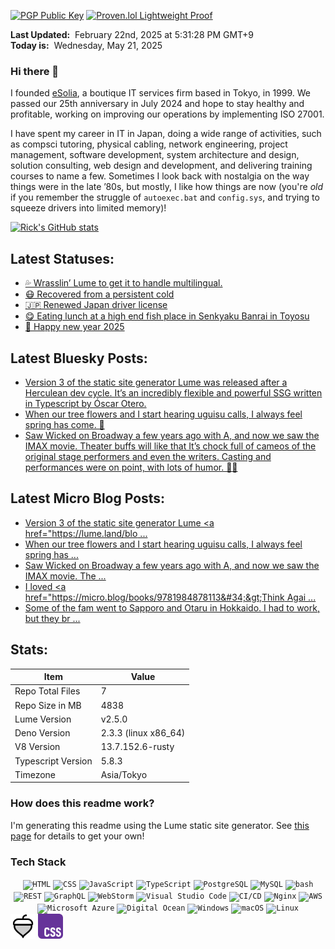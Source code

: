 [![PGP Public Key](https://img.shields.io/badge/PGP-Public_Key-orange?style=flat-square&logo=monkey%20tie)](https://cogley.jp/pgp) [![Proven.lol Lightweight Proof](https://img.shields.io/badge/Proven.lol-Lightweight_Proof-green?style=flat-square&logo=cachet)](https://proven.lol/6265e6)  
  
**Last Updated:**&nbsp; February 22nd, 2025 at 5:31:28 PM GMT+9  
**Today is:**&nbsp; Wednesday, May 21, 2025  

### Hi there 👋

I founded [eSolia](https://esolia.com), a boutique IT services firm based in Tokyo, in 1999. We passed our 25th anniversary in July 2024 and hope to stay healthy and profitable, working on improving our operations by implementing ISO 27001.  

I have spent my career in IT in Japan, doing a wide range of activities, such as compsci tutoring, physical cabling, network engineering, project management, software development, system architecture and design, solution consulting, web design and development, and delivering training courses to name a few. Sometimes I look back with nostalgia on the way things were in the late ’80s, but mostly, I like how things are now (you're _old_ if you remember the struggle of `autoexec.bat` and `config.sys`, and trying to squeeze drivers into limited memory)! 

[![Rick's GitHub stats](https://github-readme-stats.vercel.app/api?username=rickcogley&show_icons=true&theme=transparent)](https://github.com/anuraghazra/github-readme-stats)

## Latest Statuses:
* [💦 Wrasslin’ Lume to get it to handle multilingual.](https://rick.status.lol/rick/67b98bf4e488e)
* [😷 Recovered from a persistent cold](https://rick.status.lol/rick/67a1a389c28bb)
* [🇯🇵 Renewed Japan driver license](https://rick.status.lol/rick/6788c5f4d217e)
* [😋 Eating lunch at a high end fish place in Senkyaku Banrai in Toyosu](https://rick.status.lol/rick/6781e8d4892e8)
* [🎍 Happy new year 2025](https://rick.status.lol/rick/6774f860dcccc)

## Latest Bluesky Posts:
* [Version 3 of the static site generator Lume was released after a Herculean dev cycle. It’s an incredibly flexible and powerful SSG written in Typescript by Óscar Otero.](https://bsky.app/profile/cogley.jp/post/3loonji4tew2m)
* [When our tree flowers and I start hearing uguisu calls, I always feel spring has come. 🌸](https://bsky.app/profile/cogley.jp/post/3llnxflckws2e)
* [Saw Wicked on Broadway a few years ago with A, and now we saw the IMAX movie. Theater buffs will like that It’s chock full of cameos of the original stage performers and even the writers. Casting and performances were on point, with lots of humor. 💚🩷](https://bsky.app/profile/cogley.jp/post/3lkyolzq3ga26)

## Latest Micro Blog Posts:
* [Version 3 of the static site generator Lume &lt;a href=&#34;https://lume.land/blo ...](http://rickcogley.micro.blog/2025/05/09/version-of-the-static-site.html)
* [When our tree flowers and I start hearing uguisu calls, I always feel spring has  ...](http://rickcogley.micro.blog/2025/03/31/when-our-tree-flowers-and.html)
* [Saw Wicked on Broadway a few years ago with A, and now we saw the IMAX movie. The ...](http://rickcogley.micro.blog/2025/03/23/saw-wicked-on-broadway-a.html)
* [I loved &lt;a href=&#34;https://micro.blog/books/9781984878113&#34;&gt;Think Agai ...](http://rickcogley.micro.blog/2025/03/15/i-loved-think-again-by.html)
* [Some of the fam went to Sapporo and Otaru in Hokkaido. I had to work, but they br ...](http://rickcogley.micro.blog/2025/03/15/some-of-the-fam-went.html)

## Stats:

| Item | Value |
| --- | --- |
| Repo Total Files | 7 |
| Repo Size in MB | 4838 |
| Lume Version | v2.5.0 |
| Deno Version | 2.3.3 (linux x86_64) |
| V8 Version | 13.7.152.6-rusty |
| Typescript Version | 5.8.3 |
| Timezone | Asia/Tokyo |

### How does this readme work? 

I'm generating this readme using the Lume static site generator. See [this page](https://rickcogley.github.io/rickcogley/) for details to get your own! 

### Tech Stack

<div align="center">
	<code><img width="30" src="https://user-images.githubusercontent.com/25181517/192158954-f88b5814-d510-4564-b285-dff7d6400dad.png" alt="HTML" title="HTML"/></code>
	<code><img width="30" src="https://user-images.githubusercontent.com/25181517/183898674-75a4a1b1-f960-4ea9-abcb-637170a00a75.png" alt="CSS" title="CSS"/></code>
	<code><img width="30" src="https://user-images.githubusercontent.com/25181517/117447155-6a868a00-af3d-11eb-9cfe-245df15c9f3f.png" alt="JavaScript" title="JavaScript"/></code>
	<code><img width="30" src="https://user-images.githubusercontent.com/25181517/183890598-19a0ac2d-e88a-4005-a8df-1ee36782fde1.png" alt="TypeScript" title="TypeScript"/></code>
	<code><img width="30" src="https://user-images.githubusercontent.com/25181517/117208740-bfb78400-adf5-11eb-97bb-09072b6bedfc.png" alt="PostgreSQL" title="PostgreSQL"/></code>
	<code><img width="30" src="https://user-images.githubusercontent.com/25181517/183896128-ec99105a-ec1a-4d85-b08b-1aa1620b2046.png" alt="MySQL" title="MySQL"/></code>
	<code><img width="30" src="https://user-images.githubusercontent.com/25181517/192158606-7c2ef6bd-6e04-47cf-b5bc-da2797cb5bda.png" alt="bash" title="bash"/></code>
	<code><img width="30" src="https://user-images.githubusercontent.com/25181517/192107858-fe19f043-c502-4009-8c47-476fc89718ad.png" alt="REST" title="REST"/></code>
	<code><img width="30" src="https://user-images.githubusercontent.com/25181517/192107856-aa92c8b1-b615-47c3-9141-ed0d29a90239.png" alt="GraphQL" title="GraphQL"/></code>
	<code><img width="30" src="https://user-images.githubusercontent.com/25181517/192108893-b1eed3c7-b2c4-4e1c-9e9f-c7e83637b33d.png" alt="WebStorm" title="WebStorm"/></code>
	<code><img width="30" src="https://user-images.githubusercontent.com/25181517/192108891-d86b6220-e232-423a-bf5f-90903e6887c3.png" alt="Visual Studio Code" title="Visual Studio Code"/></code>
	<code><img width="30" src="https://user-images.githubusercontent.com/25181517/183868728-b2e11072-00a5-47e2-8a4e-4ebbb2b8c554.png" alt="CI/CD" title="CI/CD"/></code>
	<code><img width="30" src="https://user-images.githubusercontent.com/25181517/183345125-9a7cd2e6-6ad6-436f-8490-44c903bef84c.png" alt="Nginx" title="Nginx"/></code>
	<code><img width="30" src="https://user-images.githubusercontent.com/25181517/183896132-54262f2e-6d98-41e3-8888-e40ab5a17326.png" alt="AWS" title="AWS"/></code>
	<code><img width="30" src="https://user-images.githubusercontent.com/25181517/183911544-95ad6ba7-09bf-4040-ac44-0adafedb9616.png" alt="Microsoft Azure" title="Microsoft Azure"/></code>
	<code><img width="30" src="https://github.com/user-attachments/assets/f3bee16b-3609-489f-9445-d08c0a52468b" alt="Digital Ocean" title="Digital Ocean"/></code>
	<code><img width="30" src="https://user-images.githubusercontent.com/25181517/186884150-05e9ff6d-340e-4802-9533-2c3f02363ee3.png" alt="Windows" title="Windows"/></code>
	<code><img width="30" src="https://user-images.githubusercontent.com/25181517/186884152-ae609cca-8cf1-4175-8d60-1ce1fa078ca2.png" alt="macOS" title="macOS"/></code>
	<code><img width="30" src="https://github.com/marwin1991/profile-technology-icons/assets/76662862/2481dc48-be6b-4ebb-9e8c-3b957efe69fa" alt="Linux" title="Linux"/></code>
</div>

<img src="/_site/icons/phosphor/acorn-duotone.svg" width="40px">
<img src="/_site/css.svg" width="40px">




